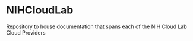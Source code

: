# NIHCloudLab
Repository to house documentation that spans each of the NIH Cloud Lab Cloud Providers
